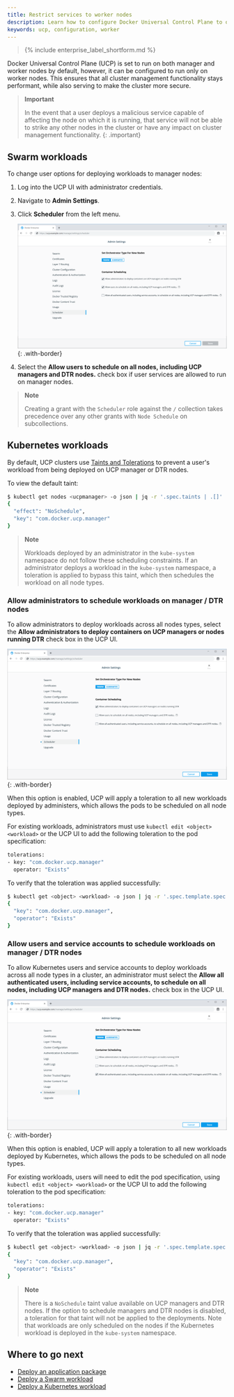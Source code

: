 ```yaml
---
title: Restrict services to worker nodes
description: Learn how to configure Docker Universal Control Plane to only allow running services in worker nodes.
keywords: ucp, configuration, worker
---
```


>{% include enterprise_label_shortform.md %}

Docker Universal Control Plane (UCP) is set to run on both manager and worker nodes by default, however, it can be configured to run only on worker nodes. This ensures that all cluster management functionality stays performant, while also serving to make the cluster more secure.

> **Important**
>
> In the event that a user deploys a malicious service capable of affecting the node on which it is running, that service will not be able to strike any other nodes in the cluster or have any impact on cluster management functionality.
{: .important}

## Swarm workloads

To change user options for deploying workloads to manager nodes:

1. Log into the UCP UI with administrator credentials.
2. Navigate to **Admin Settings**.
3. Click **Scheduler** from the left menu.

    ![](../../images/restrict-services-to-worker-nodes-1.png){: .with-border}

4. Select the **Allow users to schedule on all nodes, including UCP managers and DTR nodes.** check box if user services are allowed to run on manager nodes.

> **Note**
>
> Creating a grant with the `Scheduler` role against the `/` collection takes
precedence over any other grants with `Node Schedule` on subcollections.

## Kubernetes workloads

By default, UCP clusters use [Taints and Tolerations](https://kubernetes.io/docs/concepts/configuration/taint-and-toleration/) to prevent a user's workload from being deployed on UCP manager or DTR nodes.

To view the default taint:

```bash
$ kubectl get nodes <ucpmanager> -o json | jq -r '.spec.taints | .[]'
{
  "effect": "NoSchedule",
  "key": "com.docker.ucp.manager"
}
```

> **Note**
>
> Workloads deployed by an administrator in the `kube-system` namespace do not follow these scheduling constraints. If an administrator deploys a workload in the `kube-system` namespace, a toleration is applied to bypass this taint, which then schedules the workload on all node types.

### Allow administrators to schedule workloads on manager / DTR nodes

To allow administrators to deploy workloads across all nodes types, select the **Allow administrators to deploy containers on UCP managers or nodes running DTR** check box in the UCP UI.

![](../../images/restrict-services-to-worker-nodes-2.png){: .with-border}

When this option is enabled, UCP will apply a toleration to all new workloads deployed by administers, which allows the pods to be scheduled on all node types.

For existing workloads, administrators must use `kubectl edit <object> <workload>` or the UCP UI to add the following toleration to the pod specification:

```bash
tolerations:
- key: "com.docker.ucp.manager"
  operator: "Exists"
```

To verify that the toleration was applied successfully:

```bash
$ kubectl get <object> <workload> -o json | jq -r '.spec.template.spec.tolerations | .[]'
{
  "key": "com.docker.ucp.manager",
  "operator": "Exists"
}
```

### Allow users and service accounts to schedule workloads on manager / DTR nodes

To allow Kubernetes users and service accounts to deploy workloads across all node types in a cluster, an administrator must select the **Allow all authenticated users, including service accounts, to schedule on all nodes, including UCP managers and DTR nodes.** check box in the UCP UI.

![](../../images/restrict-services-to-worker-nodes-3.png){: .with-border}

When this option is enabled, UCP will apply a toleration to all new workloads deployed by Kubernetes, which allows the pods to be scheduled on all node types.

For existing workloads, users will need to edit the pod specification, using `kubectl edit <object> <workload>` or the UCP UI to add the following toleration to the pod specification:

```bash
tolerations:
- key: "com.docker.ucp.manager"
  operator: "Exists"
```

To verify that the toleration was applied successfully:

```bash
$ kubectl get <object> <workload> -o json | jq -r '.spec.template.spec.tolerations | .[]'
{
  "key": "com.docker.ucp.manager",
  "operator": "Exists"
}
```

> **Note**
>
> There is a `NoSchedule` taint value available on UCP managers and DTR nodes. If the option to schedule managers and DTR nodes is disabled, a toleration for that taint will not be applied to the deployments. Note that workloads are only scheduled on the nodes if the Kubernetes workload is deployed in the `kube-system` namespace.

## Where to go next

- [Deploy an application package](/ee/ucp/deploy-application-package/)
- [Deploy a Swarm workload](/ee/ucp/swarm/)
- [Deploy a Kubernetes workload](/ee/ucp/kubernetes//)
